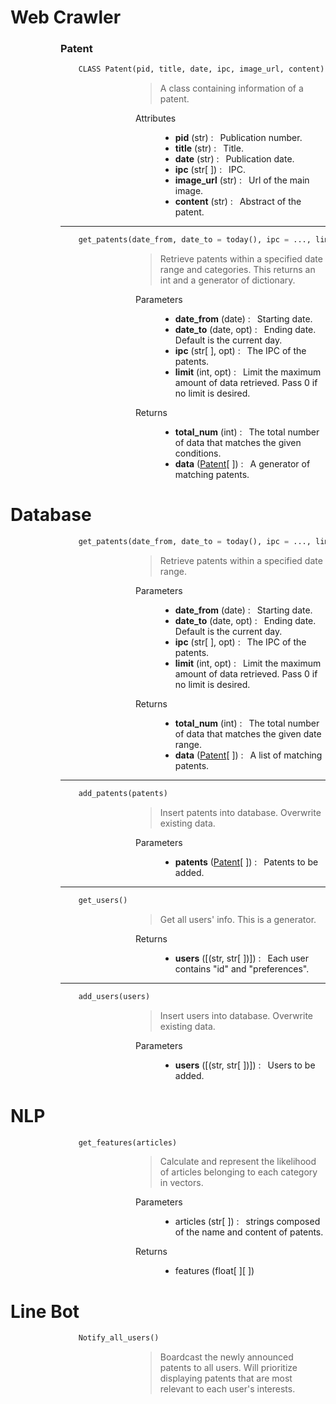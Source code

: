 # Web Crawler

<dl><dd><dl><dd><dl> 

### Patent

``` py
    CLASS Patent(pid, title, date, ipc, image_url, content)
```
<dd><dl><dd><dl><dd> 
    <blockquote>
    A class containing information of a patent.
    </blockquote>
    <dl>
        <dt> Attributes </dt>
        <dd><ul>
            <li><b>pid</b> (str) :&ensp; Publication number.
            <li><b>title</b> (str) :&ensp; Title.
            <li><b>date</b> (str) :&ensp; Publication date.
            <li><b>ipc</b> (str[ ]) :&ensp; IPC.
            <li><b>image_url</b> (str) :&ensp; Url of the main image.
            <li><b>content</b> (str) :&ensp; Abstract of the patent.
        </dd>
    </dl>
</dd></dl></dd></dl></dd>

---

``` py
    get_patents(date_from, date_to = today(), ipc = ..., limit = 50)
```
<dd><dl><dd><dl><dd> 
    <blockquote>
    Retrieve patents within a specified date range and categories. This returns an int and a generator of dictionary.
    </blockquote>
    <dl>
        <dt> Parameters </dt>
        <dd><ul>
            <li><b>date_from</b> (date) :&ensp; Starting date.
            <li><b>date_to</b> (date, opt) :&ensp; Ending date. Default is the current day.
            <li><b>ipc</b> (str[ ], opt) :&ensp; The IPC of the patents.
            <li><b>limit</b> (int, opt) :&ensp; Limit the maximum amount of data retrieved. Pass 0 if no limit is desired.
        </dd>
        <dt> Returns </dt>
        <dd><ul>
            <li><b>total_num</b> (int) :&ensp; The total number of data that matches the given conditions.
            <li><b>data</b> (<a href="#patent">Patent</a>[ ]) :&ensp; A generator of matching patents.
        </dd>
    </dl>
</dd></dl></dd></dl></dd>
</dl></dd></dl></dd></dl>


# Database

<dl><dd><dl><dd><dl> 

``` py
    get_patents(date_from, date_to = today(), ipc = ..., limit = 50)
```
<dd><dl><dd><dl><dd> 
    <blockquote>
    Retrieve patents within a specified date range. 
    </blockquote>
    <dl>
        <dt> Parameters </dt>
        <dd><ul>
            <li><b>date_from</b> (date) :&ensp; Starting date.
            <li><b>date_to</b> (date, opt) :&ensp; Ending date. Default is the current day.
            <li><b>ipc</b> (str[ ], opt) :&ensp; The IPC of the patents.
            <li><b>limit</b> (int, opt) :&ensp; Limit the maximum amount of data retrieved. Pass 0 if no limit is desired.
        </dd>
        <dt> Returns </dt>
        <dd><ul>
            <li><b>total_num</b> (int) :&ensp; The total number of data that matches the given date range.
            <li><b>data</b> (<a href="#patent">Patent</a>[ ]) :&ensp; A list of matching patents.
        </dd>
    </dl>
</dd></dl></dd></dl></dd>

---

``` py
    add_patents(patents)
```
<dd><dl><dd><dl><dd> 
    <blockquote>
    Insert patents into database. Overwrite existing data.
    </blockquote>
    <dl>
        <dt> Parameters </dt>
        <dd><ul>
            <li><b>patents</b> (<a href="#patent">Patent</a>[ ]) :&ensp; Patents to be added.
        </dd>
    </dl>
</dd></dl></dd></dl></dd>

---

``` py
    get_users()
```
<dd><dl><dd><dl><dd> 
    <blockquote>
    Get all users' info. This is a generator.
    </blockquote>
    <dl>
        <dt> Returns </dt>
        <dd><ul>
            <li><b>users</b> ([(str, str[ ])]) :&ensp; Each user contains "id" and "preferences".
        </dd>
    </dl>
</dd></dl></dd></dl></dd>

---

``` py
    add_users(users)
```
<dd><dl><dd><dl><dd> 
    <blockquote>
    Insert users into database. Overwrite existing data.
    </blockquote>
    <dl>
        <dt> Parameters </dt>
        <dd><ul>
            <li><b>users</b> ([(str, str[ ])]) :&ensp; Users to be added.
        </dd>
    </dl>
</dd></dl></dd></dl></dd>
</dl></dd></dl></dd></dl>

# NLP

<dl><dd><dl><dd><dl> 

``` py
    get_features(articles)
```
<dd><dl><dd><dl><dd> 
    <blockquote>
    Calculate and represent the likelihood of articles belonging to each category in vectors.
    </blockquote>
    <dl>
        <dt> Parameters </dt>
        <dd>
            <ul><li> articles (str[ ]) :&ensp; strings composed of the name and content of patents.
        </dd>
        <dt> Returns </dt>
        <dd>
            <ul><li> features (float[ ][ ])
        </dd>
    </dl>
</dd></dl></dd></dl></dd>
</dl></dd></dl></dd></dl>

# Line Bot

<dl><dd><dl><dd><dl> 

``` py
    Notify_all_users()
```
<dd><dl><dd><dl><dd> 
    <blockquote>
    Boardcast the newly announced patents to all users. Will prioritize displaying patents that are most relevant to each user's interests.
    </blockquote>
</dd></dl></dd></dl></dd>
</dl></dd></dl></dd></dl>